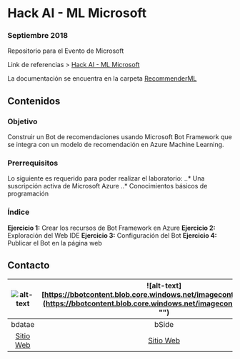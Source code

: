 # Hack AI - ML Microsoft
### Septiembre 2018

Repositorio para el Evento de Microsoft

Link de referencias > [Hack AI - ML Microsoft](https://github.com/bdatae/hack-ai-ml-2018)

La documentación se encuentra en la carpeta [RecommenderML](https://github.com/bdatae/hack-ai-ml-2018/tree/master/RecommenderML
)

## Contenidos

### Objetivo  
Construir un Bot de recomendaciones usando Microsoft Bot Framework que se integra con un modelo de recomendación en Azure Machine Learning.
### Prerrequisitos 
Lo siguiente es requerido para poder realizar el laboratorio: 
..*	Una suscripción activa de Microsoft Azure
..*	Conocimientos básicos de programación
### Índice 
**Ejercicio 1:** Crear los recursos de Bot Framework en Azure
**Ejercicio 2:** Exploración del Web IDE
**Ejercicio 3:** Configuración del Bot
**Ejercicio 4:** Publicar el Bot en la página web

## Contacto

|![alt-text](https://bbotcontent.blob.core.windows.net/imagecontents/bdatae.png "") |![alt-text][https://bbotcontent.blob.core.windows.net/imagecontents/bside.jpg](https://bbotcontent.blob.core.windows.net/imagecontents/bside.jpg "") |
|:-------------:|:------------:|
| bdatae     | bSide |
| [Sitio Web](http://www.bdatae.com/) | [Sitio Web](http://www.bside.com.mx/) |
